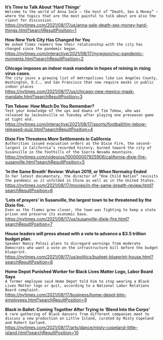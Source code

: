 **It’s Time to Talk About ‘Hard Things’**\
`Welcome to the world of Anna Sale — the host of “Death, Sex & Money” — where the topics that are the most painful to talk about are also the ripest for discussion.`\
https://nytimes.com/2021/08/17/us/anna-sale-death-sex-money-hard-things.html?searchResultPosition=1

**How New York City Has Changed for You**\
`We asked Times readers how their relationship with the city has changed since the pandemic began.`\
https://nytimes.com/interactive/2021/08/17/nyregion/nyc-pandemic-moments.html?searchResultPosition=2

**Chicago imposes an indoor mask mandate in hopes of reining in rising virus cases.**\
`The city joins a growing list of metropolises like Los Angeles County, Washington, D.C., and San Francisco that now require masks in public indoor places`\
https://nytimes.com/2021/08/17/us/chicago-new-mexico-mask-mandate.html?searchResultPosition=3

**Tim Tebow: How Much Do You Remember?**\
`Test your knowledge of the ups and downs of Tim Tebow, who was released by Jacksonville on Tuesday after playing one preseason game at tight end.`\
https://nytimes.com/interactive/2021/08/17/sports/football/tim-tebow-released-quiz.html?searchResultPosition=4

**Dixie Fire Threatens More Settlements in California**\
`Authorities issued evacuation orders as the Dixie Fire, the second-largest in California’s recorded history, burned toward the city of Susanville in the foothills of the Sierra Nevada mountains.`\
https://nytimes.com/video/us/100000007925906/california-dixie-fire-susanville.html?searchResultPosition=5

**‘In the Same Breath’ Review: Wuhan 2019, or When Normalcy Ended**\
`In her latest documentary, the director of “One Child Nation” revisits the pandemic as it unfolded in China as well as in the United States.`\
https://nytimes.com/2021/08/17/movies/in-the-same-breath-review.html?searchResultPosition=6

**‘Lots of prayers’ in Susanville, the largest town to be threatened by the Dixie fire.**\
`Even as the flames grew closer, the town was fighting to keep a state prison and preserve its economic base.`\
https://nytimes.com/2021/08/17/us/susanville-dixie-fire.html?searchResultPosition=7

**House leaders will press ahead with a vote to advance a $3.5 trillion budget plan.**\
`Speaker Nancy Pelosi plans to disregard warnings from moderate Democrats who want a vote on the infrastructure bill before the budget blueprint.`\
https://nytimes.com/2021/08/17/us/politics/budget-blueprint-house.html?searchResultPosition=8

**Home Depot Punished Worker for Black Lives Matter Logo, Labor Board Says**\
`A former employee said Home Depot told him to stop wearing a Black Lives Matter logo or quit, according to a National Labor Relations Board complaint.`\
https://nytimes.com/2021/08/17/business/home-depot-blm-employees.html?searchResultPosition=9

**Black in Ballet: Coming Together After Trying to ‘Blend Into the Corps’**\
`A rare gathering of Black dancers from different companies meet to discuss a new production on Little Island, curated by Misty Copeland and Robert Garland.`\
https://nytimes.com/2021/08/17/arts/dance/misty-copeland-little-island.html?searchResultPosition=10

